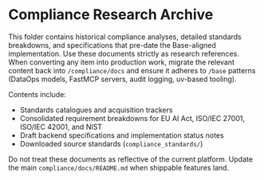 # Compliance Research Archive

This folder contains historical compliance analyses, detailed standards breakdowns, and
specifications that pre-date the Base-aligned implementation. Use these documents strictly as
research references. When converting any item into production work, migrate the relevant
content back into `/compliance/docs` and ensure it adheres to `/base` patterns (DataOps models,
FastMCP servers, audit logging, uv-based tooling).

Contents include:
- Standards catalogues and acquisition trackers
- Consolidated requirement breakdowns for EU AI Act, ISO/IEC 27001, ISO/IEC 42001, and NIST
- Draft backend specifications and implementation status notes
- Downloaded source standards (`compliance_standards/`)

Do not treat these documents as reflective of the current platform. Update the main
`compliance/docs/README.md` when shippable features land.

